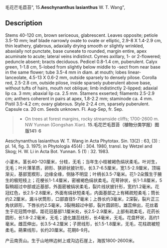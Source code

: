 毛花芒毛苣苔",
15.**Aeschynanthus lasianthus** W. T. Wang",

## Description
Stems 40-120 cm, brown sericeous, glabrescent. Leaves opposite; petiole 3.5-10 mm; leaf blade narrowly ovate to ovate or elliptic, 2.9-8 X 1.4-2.9 cm, thin leathery, glabrous, adaxially drying smooth or slightly wrinkled, abaxially not punctate, base cuneate to rounded, margin entire, apex acuminate to acute; lateral veins indistinct. Cymes axillary, 1- or 2-flowered; peduncle absent; bracts deciduous. Pedicel 0.8-1.4 cm, puberulent. Calyx green, 1-1.8 cm, 5-lobed from slightly below middle to -sect from near base in the same flower; tube 3.5-4 mm in diam. at mouth; lobes linear-lanceolate, 4.5-13 X 0.6-2 mm, outside sparsely to densely pilose. Corolla red, 2.5-2.8 cm, outside pilose, inside sparsely puberulent above base, without tufts of hairs, mouth not oblique; limb indistinctly 2-lipped; adaxial lip ca. 3 mm; abaxial lip ca. 2.5 mm. Stamens exserted; filaments 2.5-2.9 cm; anthers coherent in pairs at apex, 1.8-2.2 mm; staminode ca. 4 mm. Pistil 3.5-4.2 cm; ovary glabrous. Style 2-2.4 cm, sparsely puberulent. Capsule ca. 20 cm. Seeds unknown. Fl. Aug-Sep, fr. Sep.

> * On trees at forest margins, rocky streamside cliffs; 1700-2600 m. NW Yunnan (Gongshan Xian).
**15.毛花芒毛苣苔（植物分类学报）图版141: 6**

Aeschynanthus lasianthus W. T. Wang in Acta Phytotax. Sin. 13(2) : 63, (3) : pl. 14, fig. 3. 1975; in Phytologia 45(4) : 304. 1980, transl. by Wetzel and Skog; H. W. Li in Acta Bot. Yunnan. 5 (1) : 32. 1983.

小灌木。茎长40-120厘米，分枝，无毛；当年生小枝被褐色绢状柔毛。叶对生，无毛；叶片薄革质，卵形、狭卵状披针形，长3.7-6.5厘米，宽1.5-2.9厘米，顶端渐尖，基部宽楔形，边缘全缘，侧脉不明显；叶柄长3.5-7毫米。花1-2朵簇生于腋生的极短枝上；花梗长1-1.4厘米，密被褐色绢状柔毛。花萼钟状，长1-1.8厘米，5裂稍超过中部或近基部，外面密被绢状柔毛，裂片线状披针形，宽约1.2毫米。花冠红色，长2.5-2.8厘米，外面有绢状短柔毛，内面基部之上有稀疏短柔毛；筒长约2.2厘米，漏斗状筒形，口部直径5-7毫米；上唇长约3毫米，2深裂，裂片正三角状卵形，下唇长约2.5毫米，3裂稍超过中部，裂片圆卵形。雄蕊伸出，花丝着生于花冠筒中部，距花冠基部1.1厘米处，长2.5-2.9厘米，上部有疏柔毛，花药长圆形，长1.8-2.2毫米，无毛；退化雄蕊线形，长4毫米，无毛。花盘杯状，高约1毫米。雌蕊伸出，长3.5-4.2厘米；子房线形，长1.5-1.8厘米，无毛，花柱疏被短柔毛。蒴果线形，长约20厘米。花期8-9月。

产云南贡山。生于山地林边树上或沟边石崖上，海拔1800-2600米。

